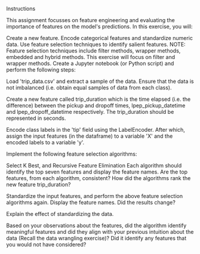 Instructions

This assignment focusses on feature engineering and evaluating the importance of features on the model's predictions. In this exercise, you will:

Create a new feature.
Encode categorical features and standardize numeric data.
Use feature selection techniques to identify salient features. NOTE: Feature selection techniques include filter methods, wrapper methods, embedded and hybrid methods. This exercise will focus on filter and wrapper methods.
Create a Jupyter notebook (or Python script) and perform the following steps:

Load 'trip_data.csv' and extract a sample of the data. Ensure that the data is not imbalanced (i.e. obtain equal samples of data from each class).

Create a new feature called trip_duration which is the time elapsed (i.e. the difference) between the pickup and dropoff times, lpep_pickup_datetime and lpep_dropoff_datetime respectively. The trip_duration should be represented in seconds.

Encode class labels in the 'tip' field using the LabelEncoder. After which, assign the input features (in the dataframe) to a variable 'X' and the encoded labels to a variable 'y'.

Implement the following feature selection algorithms:

Select K Best, and
Recursive Feature Elimination
Each algorithm should identify the top seven features and display the feature names. Are the top features, from each algorithm, consistent? How did the algorithms rank the new feature trip_duration?

Standardize the input features, and perform the above feature selection algorithms again. Display the feature names. Did the results change?

Explain the effect of standardizing the data.

Based on your observations about the features, did the algorithm identify meaningful features and did they align with your previous intuition about the data (Recall the data wrangling exercise)? Did it identify any features that you would not have considered?
